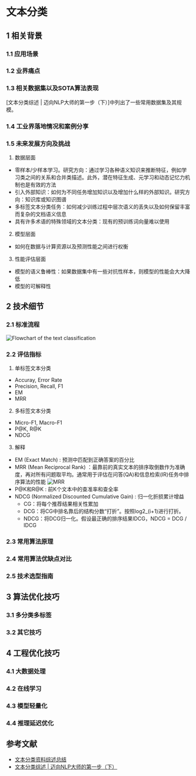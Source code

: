 # 文本分类

## 1 相关背景

### 1.1 应用场景

### 1.2 业界痛点

### 1.3 相关数据集以及SOTA算法表现

[文本分类综述 | 迈向NLP大师的第一步（下）]中列出了一些常用数据集及其规模。

### 1.4 工业界落地情况和案例分享

### 1.5 未来发展方向及挑战
1. 数据层面
  - 零样本/少样本学习。研究方向：通过学习各种语义知识来推断特征，例如学习类之间的关系和合并类描述。此外，潜在特征生成、元学习和动态记忆力机制也是有效的方法
  - 引入外部知识：如何为不同任务增加知识以及增加什么样的外部知识。研究方向：知识库或知识图谱
  - 多标签文本分类任务：如何减少训练过程中层次语义的丢失以及如何保留丰富而复杂的文档语义信息
  - 具有许多术语的特殊领域的文本分类：现有的预训练词向量难以使用
2. 模型层面
  - 如何在数据与计算资源以及预测性能之间进行权衡
3. 性能评估层面
  - 模型的语义鲁棒性：如果数据集中有一些对抗性样本，则模型的性能会大大降低
  - 模型的可解释性

## 2 技术细节

### 2.1 标准流程
![Flowchart of the text classification]()

### 2.2 评估指标
1. 单标签文本分类
  - Accuray, Error Rate
  - Precision, Recall, F1
  - EM
  - MRR
2. 多标签文本分类
  - Micro-F1, Macro-F1
  - P@K, R@K
  - NDCG
3. 解释
  - EM (Exact Match) : 预测中匹配到正确答案的百分比
  - MRR (Mean Reciprocal Rank) ：最靠前的真实文本的排序取倒数作为准确度，再对所有问题取平均。通常用于评估在问答(QA)和信息检索(IR)任务中排序算法的性能 ![MRR]()
  - P@K和R@K : 前K个文本中的查准率和查全率
  - NDCG (Normalized Discounted Cumulative Gain) : 归一化折损累计增益
    - CG：将每个推荐结果相关性累加
    - DCG：将CG中排名靠后的结构分数“打折”。按照log2_(i+1)进行打折。
    - NDCG：将DCG归一化。假设最正确的排序结果IDCG，NDCG = DCG / IDCG

### 2.3 常用算法原理

### 2.4 常用算法优缺点对比

### 2.5 技术选型指南

## 3 算法优化技巧

### 3.1 多分类多标签

### 3.2 其它技巧

## 4 工程优化技巧

### 4.1 大数据处理

### 4.2 在线学习

### 4.3 模型轻量化

### 4.4 推理延迟优化

## 参考文献
- [文本分类资料综述总结](https://github.com/xiaoqian19940510/text-classification-surveys)
- [文本分类综述 | 迈向NLP大师的第一步（下）](https://mp.weixin.qq.com/s/YqPzFcDMhgL9-1kmx3YeZg)

